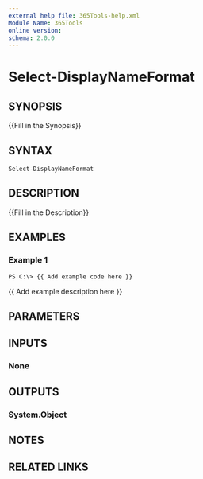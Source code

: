 ```yaml
---
external help file: 365Tools-help.xml
Module Name: 365Tools
online version: 
schema: 2.0.0
---
```


# Select-DisplayNameFormat

## SYNOPSIS
{{Fill in the Synopsis}}

## SYNTAX

```
Select-DisplayNameFormat
```

## DESCRIPTION
{{Fill in the Description}}

## EXAMPLES

### Example 1
```
PS C:\> {{ Add example code here }}
```

{{ Add example description here }}

## PARAMETERS

## INPUTS

### None


## OUTPUTS

### System.Object

## NOTES

## RELATED LINKS

